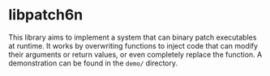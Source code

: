 # libpatch6n

This library aims to implement a system that can binary patch executables at runtime. It works by overwriting functions to inject code that
can modify their arguments or return values, or even completely replace the function. A demonstration can be found in the `demo/` directory.
